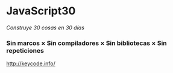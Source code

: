 # JavaScript30
_Construye 30 cosas en 30 días_

### Sin marcos × Sin compiladores × Sin bibliotecas × Sin repeticiones

http://keycode.info/
